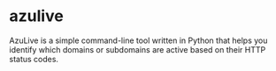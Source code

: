# azulive
 AzuLive is a simple command-line tool written in Python that helps you identify which domains or subdomains are active based on their HTTP status codes.
